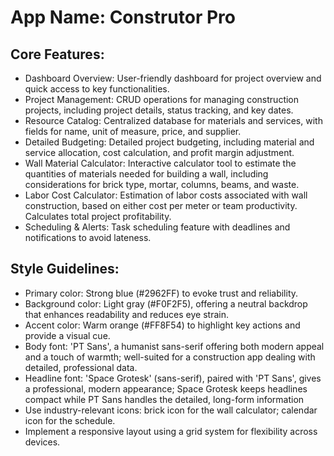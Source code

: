 # **App Name**: Construtor Pro

## Core Features:

- Dashboard Overview: User-friendly dashboard for project overview and quick access to key functionalities.
- Project Management: CRUD operations for managing construction projects, including project details, status tracking, and key dates.
- Resource Catalog: Centralized database for materials and services, with fields for name, unit of measure, price, and supplier.
- Detailed Budgeting: Detailed project budgeting, including material and service allocation, cost calculation, and profit margin adjustment.
- Wall Material Calculator: Interactive calculator tool to estimate the quantities of materials needed for building a wall, including considerations for brick type, mortar, columns, beams, and waste.
- Labor Cost Calculator: Estimation of labor costs associated with wall construction, based on either cost per meter or team productivity. Calculates total project profitability.
- Scheduling & Alerts: Task scheduling feature with deadlines and notifications to avoid lateness.

## Style Guidelines:

- Primary color: Strong blue (#2962FF) to evoke trust and reliability.
- Background color: Light gray (#F0F2F5), offering a neutral backdrop that enhances readability and reduces eye strain.
- Accent color: Warm orange (#FF8F54) to highlight key actions and provide a visual cue.
- Body font: 'PT Sans', a humanist sans-serif offering both modern appeal and a touch of warmth; well-suited for a construction app dealing with detailed, professional data.
- Headline font: 'Space Grotesk' (sans-serif), paired with 'PT Sans', gives a professional, modern appearance; Space Grotesk keeps headlines compact while PT Sans handles the detailed, long-form information
- Use industry-relevant icons: brick icon for the wall calculator; calendar icon for the schedule.
- Implement a responsive layout using a grid system for flexibility across devices.